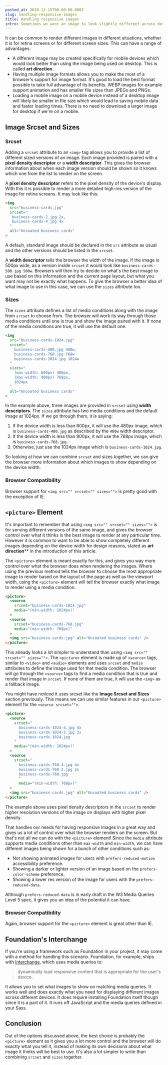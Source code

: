```yaml
---
posted_at: 2020-12-15T00:00:00.000Z
slug: handling-responsive-images
title: Handling responsive images
intro: Sometimes we want an image to look slightly different across devices or show a different image entirely.
---
```


It can be common to render different images in different situations, whether it is for retina screens or for different screen sizes. This can have a range of advantages:

- A different image may be created specifically for mobile devices which would look better than using the image being used on desktop. This is called **art direction**.
- Having multiple image formats allows you to make the most of a browser's support for image format. It's good to load the best format possible to take full advantage of its benefits. WEBP images for example support animation and has smaller file sizes than JPEGs and PNGs.
- Loading a mobile image on a mobile device instead of a desktop image will likely be smaller in file size which would lead to saving mobile data and faster loading times. There is no need to download a larger image for desktop if we're on a mobile.

## Image Srcset and Sizes

### Srcset

Adding a `srcset` attribute to an `<img>` tag allows you to provide a list of different sized versions of an image. Each image provided is paired with a **pixel density descriptor** or a **width descriptor**. This gives the browser information about when each image version should be shown so it knows which one from the list to render on the screen.

A **pixel density descriptor** refers to the pixel density of the device's display. With this it is possible to render a more detailed high-res version of the image for retina screens. It may look like this:

```html [index.html]
<img
  src="business-cards.jpg"
  srcset="
   business-cards-2.jpg 2x,
   business-cards-4.jpg 4x
  "
  alt="Uncoated business cards"
>
```

A default, standard image should be declared in the `src` attribute as usual and the other versions should be listed in the `srcset`.

A **width descriptor** tells the browser the width of the image. If the image is 500px wide, as a version inside `srcset` it would look like `business-cards-500.jpg 500w`. Browsers will then try to decide on what's the best image to use based on this information and the current page layout, but what you want may not be exactly what happens. To give the browser a better idea of what image to use in this case, we can use the `sizes` attribute too.

### Sizes

The `sizes` attribute defines a list of media conditions along with the image from `srcset` to choose from. The browser will work its way through those media conditions until one is true and show the image paired with it. If none of the media conditions are true, it will use the default one.

```html [index.html]
<img
  src="business-cards-1024.jpg"
  srcset="
    business-cards-480.jpg 480w,
    business-cards-768.jpg 768w
    business-cards-1024.jpg 1024w
  "
  sizes="
    (max-width: 600px) 480px,
    (max-width: 900px) 768px,
    1024px
  "
  alt="Uncoated business cards"
>
```

In the example above, three images are provided in `srcset` using **width descriptors**. The `sizes` attribute has two media conditions and the default image at 1024px. If we go through them, it is saying:

1. If the device width is less than 600px, it will use the 480px image, which is `business-cards-480.jpg` as described by the `480w` width descriptor.
2. If the device width is less than 900px, it will use the 768px image, which is `business-cards-768.jpg`.
3. Otherwise, just use the 1024px image which is `business-cards-1024.jpg`.

So looking at how we can combine `srcset` and sizes together, we can give the browser more information about which images to show depending on the device width.

### Browser Compatibility

Browser support for `<img src="" srcset="" sizes="">` is pretty good with the exception of IE.

<can-i-use feature="srcset"></can-i-use>

## `<picture>` Element

It's important to remember that using `<img src="" srcset="" sizes="">` is for serving different versions of the same image, and gives the browser control over what it thinks is the best image to render at any particular time. However it is common to want to be able to show completely different images depending on the device width for design reasons, stated as **art direction**** in the introduction of this article.

The `<picture>` element is meant exactly for this, and gives you way more control over what the browser does when rendering the images. Where using the previous method tells the browser to choose the most appropriate image to render based on the layout of the page as well as the viewport width, using the `<picture>` element will tell the browser exactly what image to render using a media condition.

```html [index.html]
<picture>
  <source 
    srcset="business-cards-1024.jpg"
    media="(min-width: 1024px)"
  >
  <source 
    srcset="business-cards-768.jpg"
    media="(min-width: 768px)"
  >
  <img src="business-cards.jpg" alt="Uncoated business cards" />
</picture>
```

This already looks a lot simpler to understand than using `<img src="" srcset="" sizes="">`. The `<picture>` element is made up of `<source>` tags, similar to `<video>` and `<audio>` elements and uses `srcset` and `media` attributes to define the image used for that media condition. The browser will go through the `<source>` tags to find a media condition that is true and render that image in `srcset`. If none of them are true, it will use the `<img>` as a fallback image.

You might have noticed it uses srcset like the **Image Srcset and Sizes** section previously. This means we can use similar features in our `<picture>` element for the `<source srcset="">`.

```html [index.html]
<picture>
  <source 
    srcset="
      business-cards-1024-4.jpg 4x
      business-cards-1024-2.jpg 2x
      business-cards-1024.jpg
    "
    media="(min-width: 1024px)"
  >
  <source 
    srcset="
      business-cards-768-4.jpg 4x
      business-cards-768-2.jpg 2x
      business-cards-768.jpg
      "
      media="(min-width: 768px)"
  >
  <img src="business-cards.jpg" alt="Uncoated business cards" />
</picture>
```

The example above uses pixel density descriptors in the `srcset` to render higher resolution versions of the image on displays with higher pixel density.

That handles our needs for having responsive images in a great way and gives us a lot of control over what the browser renders on the screen. But that's not all we can do with the `<picture>` element! Since the `media` attribute supports media conditions other than `max-width` and `min-width`, we can have different images being shown for a bunch of other conditions such as:

- Not showing animated images for users with `prefers-reduced-motion` accessibility preference.
- Showing a darker or lighter version of an image based on the `prefers-color-scheme` preference.
- Showing a lower res version of the image for users with the `prefers-reduced-data`.

Although `prefers-reduced-data` is in early draft in the W3 Media Queries Level 5 spec, it gives you an idea of the potential it can have.

### Browser Compatibility

Again, browser support for the `<picture>` element is great other than IE.

<can-i-use feature="picture"></can-i-use>

## Foundation's Interchange

If you're using a framework such as Foundation in your project, it may come with a method for handling this scenario. Foundation, for example, ships with [Interchange](https://get.foundation/sites/docs/interchange.html), which uses media queries to:

<blockquote>
  dynamically load responsive content that is appropriate for the user's device.
</blockquote>

It allows you to set what images to show on matching media queries. It works well and does exactly what you need for displaying different images across different devices. It does require installing Foundation itself though since it is a part of it. It runs off JavaScript and the media queries defined in your Sass.

## Conclusion

Out of the options discussed above, the best choice is probably the `<picture>` element as it gives you a lot more control and the browser will do exactly what you tell it, instead of making its own decisions about what image it thinks will be best to use. It's also a lot simpler to write than combining `srcset` and `sizes` together.

